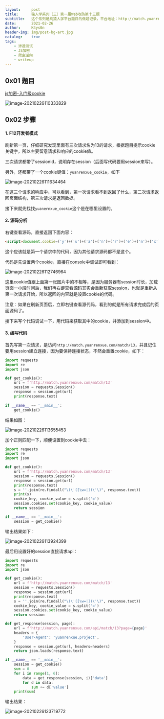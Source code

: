 ```yaml
---
layout:     post
title:      猿人学系列（三）第一届Web攻防第十三题
subtitle:   这个系列是刷猿人学平台题目的做题记录，平台地址：http://match.yuanrenxue.com/
date:       2021-02-26
author:     K4ys0n
header-img: img/post-bg-art.jpg
catalog:    true
tags:
    - 渗透测试
    - JS加密
    - 爬虫逆向
    - writeup
---
```




## 0x01 题目

[js加密-入门级cookie](http://match.yuanrenxue.com/match/13)

![image-20210226110333829](http://k4ys0n.github.io/img/image-20210226110333829.png)



## 0x02 步骤

#### 1. F12开发者模式

刷新第一页，仔细研究发现里面有三次请求名为13的请求，根据题目提示cookie关键字，所以主要留意请求和响应的cookie值。

三次请求都带了sessionid，说明存在session（后面写代码要用session来写）。

另外，还都带了一个cookie键值：`yuanrenxue_cookie`，如下

![image-20210226111634464](http://k4ys0n.github.io/img/image-20210226111634464.png)

在这三个请求的响应中，可以看到，第一次请求看不到返回了什么，第二次请求返回页面结构，第三次请求是返回数据。

接下来就先找找`yuanernxue_cookie`这个是在哪里设置的。

#### 2. 源码分析

右键查看源码，直接返回下面内容：

```html
<script>document.cookie=('y')+('u')+('a')+('n')+('r')+('e')+('n')+('x')+('u')+('e')+('_')+('c')+('o')+('o')+('k')+('i')+('e')+('=')+('1')+('6')+('1')+('4')+('3')+('0')+('9')+('8')+('6')+('8')+('|')+('N')+('k')+('5')+('M')+('6')+('I')+('X')+('U')+('G')+('X')+('O')+('m')+('a')+('L')+('E')+('t')+('8')+('5')+('i')+('3')+('M')+('0')+('Y')+('6')+('R')+('m')+('8')+('y')+('b')+('G')+('N')+('u')+('O')+('R')+('W')+('E')+('J')+('a')+';path=/';location.href=location.pathname+location.search</script>
```

这个应该就是第一个请求中的代码，因为其他请求源码都不是这个。

代码是先设置两个cookie，直接在console中调试即可看到：

![image-20210226112746964](http://k4ys0n.github.io/img/image-20210226112746964.png)

这里cookie值跟上面第一张图片中的不相等，是因为服务器有session时长，加载页面一小段时间后，我们再右键查看源码其实会重新获取session，也就是重新从第一次请求开始，所以返回的内容就是设置cookie的代码。

注意：如果在刷新页面后，立即右键查看源代码，看到的就是所有请求完成后的页面源码了。

接下来写个代码调试一下，用代码来获取其中的cookie，并添加到session中。

#### 3. 编写代码

首先写第一次请求，是访问`http://match.yuanrenxue.com/match/13`，并且记住要用session建立连接，因为要保持连接状态，不然会重置cookie，如下：

```python
import requests
import re
import json

def get_cookie():
    url = f'http://match.yuanrenxue.com/match/13'
    session = requests.Session()
    response = session.get(url)
    print(response.text)
    
if __name__ == '__main__':
    get_cookie()
```

结果如图：

![image-20210226113655453](http://k4ys0n.github.io/img/image-20210226113655453.png)

加个正则匹配一下，顺便设置到cookie中去：

```python
import requests
import re
import json

def get_cookie():
    url = f'http://match.yuanrenxue.com/match/13'
    session = requests.Session()
    response = session.get(url)
    print(response.text)
    s = ''.join(re.findall("\(\'([\w=|])\'\)", response.text))
    print(s)
    cookie_key, cookie_value = s.split('=')
    session.cookies.set(cookie_key, cookie_value)
    return session

if __name__ == '__main__':
    session = get_cookie()
```

输出结果如下：

![image-20210226113924399](http://k4ys0n.github.io/img/image-20210226113924399.png)

最后用设置好的session直接请求api：

```python
import requests
import re
import json

def get_cookie():
    url = f'http://match.yuanrenxue.com/match/13'
    session = requests.Session()
    response = session.get(url)
    print(response.text)
    s = ''.join(re.findall("\(\'([\w=|])\'\)", response.text))
    cookie_key, cookie_value = s.split('=')
    session.cookies.set(cookie_key, cookie_value)
    return session

def get_response(session, page):
    url = f'http://match.yuanrenxue.com/api/match/13?page={page}'
    headers = {
        'User-Agent': 'yuanrenxue.project',
    }
    response = session.get(url, headers=headers)
    return json.loads(response.text)

if __name__ == '__main__':
    session = get_cookie()
    sum = 0
    for i in range(1, 6):
        data = get_response(session, i)['data']
        for d in data:
            sum += d['value']
    print(sum)
```

输出结果：

![image-20210226123719772](http://k4ys0n.github.io/img/image-20210226123719772.png)

